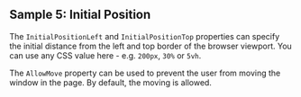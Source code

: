 ## Sample 5: Initial Position

The `InitialPositionLeft` and `InitialPositionTop` properties can specify the initial distance from the left and top border of the browser viewport. You can use any CSS value here - e.g. `200px`, `30%` or `5vh`.

The `AllowMove` property can be used to prevent the user from moving the window in the page. By default, the moving is allowed.